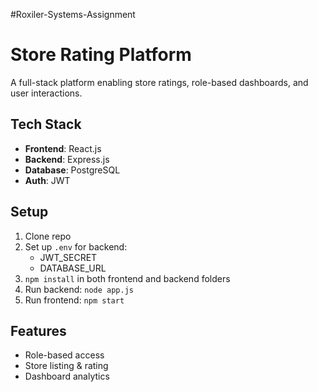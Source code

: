 #Roxiler-Systems-Assignment
# Store Rating Platform

A full-stack platform enabling store ratings, role-based dashboards, and user interactions.

## Tech Stack
- **Frontend**: React.js
- **Backend**: Express.js
- **Database**: PostgreSQL
- **Auth**: JWT

## Setup
1. Clone repo
2. Set up `.env` for backend:
   - JWT_SECRET
   - DATABASE_URL
3. `npm install` in both frontend and backend folders
4. Run backend: `node app.js`
5. Run frontend: `npm start`

## Features
- Role-based access
- Store listing & rating
- Dashboard analytics
